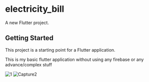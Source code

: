 # electricity_bill

A new Flutter project.

## Getting Started

This project is a starting point for a Flutter application.

This is my basic flutter application without using any firebase or any advance/complex stuff

![1](https://user-images.githubusercontent.com/42581617/117969506-1e748480-b345-11eb-977a-f561465c6b17.PNG)
![Capture2](https://user-images.githubusercontent.com/42581617/117969514-22080b80-b345-11eb-9c8b-08375306b25c.PNG)
